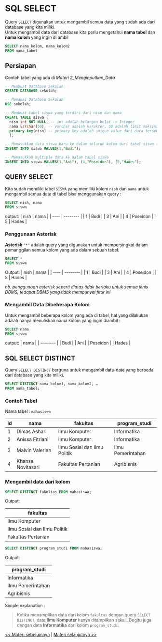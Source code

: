# SQL SELECT

Query `SELECT` digunakan untuk mengambil semua data yang sudah ada dari database yang kita miliki.<br>
Untuk mengambil data dari database kita perlu mengetahui **nama tabel** dan **nama kolom** yang ingin di ambil

```sql
SELECT nama_kolom, nama_kolom2
FROM nama_tabel
```

## Persiapan

Contoh tabel yang ada di _Materi 2_Menginputkan_Data_

```sql
-- Membuat Database Sekolah
CREATE DATABASE sekolah;

-- Memakai Database Sekolah
USE sekolah;

-- Membuat tabel siswa yang terdiri dari nisn dan nama
CREATE TABLE siswa (
  nisn int NOT NULL, -- int adalah bilangan bulat -> Integer
  nama varchar(50), -- varchar adalah karakter, 50 adalah limit maksimal panjang karakter
  primary key(nisn) -- primary key adalah unique value dari data tersebut, disini kita membuat primary key nya adalah nisn (nomor induk siswa nasional), saat membuat primary key tambahkan NOT NULL agar mempertegas kolom nisn tidak boleh kosong saat memasukan data
  );

-- Memasukkan data siswa baru ke dalam seluruh kolom dari tabel siswa (nidn dan nama)
INSERT INTO siswa VALUES(1,"Budi");

-- Memasukkan multiple data ke dalam tabel siswa
INSERT INTO siswa VALUES(3,"Ani"), (4,"Poseidon"), (5,"Hades");
```

## QUERY SELECT

Kita sudah memiliki tabel `SISWA` yang memiliki kolom `nish` dan `nama`
untuk mengambil semua data di tabel bisa menggunakan query :

```sql
SELECT nish, nama
FROM siswa
```

output:
| nish | nama |
| ---- | -------- |
| 1 | Budi |
| 3 | Ani |
| 4 | Poseidon |
| 5 | Hades |

### Penggunaan Asterisk

**Asterisk** `"*"` adalah query yang digunakan untuk mempersingkat dalam pemanggilan semua kolom yang ada dalam sebuah tabel.

```sql
SELECT *
FROM siswa
```

Output:
| nish | nama |
| ---- | -------- |
| 1 | Budi |
| 3 | Ani |
| 4 | Poseidon |
| 5 | Hades |

_nb. penggunaan asterisk seperti diatas tidak berlaku untuk semua jenis DBMS, tedapat DBMS yang tidak mempunyai fitur ini_

### Mengambil Data Dibeberapa Kolom

Untuk mengambil beberapa kolom yang ada di tabel, hal yang dilakukan adalah hanya menuliskan nama kolom yang ingin diambil :

```sql
SELECT nama
FROM siswa
```

output:
| nama |
| -------- |
| Budi |
| Ani |
| Poseidon |
| Hades |

## SQL SELECT DISTINCT

Query ```SELECT DISTINCT``` berguna untuk mengambil data-data yang berbeda dari database yang kita miliki.

```sql
SELECT DISTINCT nama_kolom1, nama_kolom2, …
FROM nama_tabel;
```

### Contoh Tabel

Nama tabel : ```mahasiswa```

| id | nama | fakultas | program_studi |
| ---- | -------- | ---------- | ----- |
| 1 | Dimas Ashari | Ilmu Komputer | Informatika |
| 2 | Anissa Fitriani | Ilmu Komputer | Informatika |
| 3 | Malvin Valerian | Ilmu Sosial dan Ilmu Politik | Ilmu Pemerintahan
| 4 | Khansa Novitasari | Fakultas Pertanian | Agribisnis |

### Mengambil data dari kolom

```sql
SELECT DISTINCT fakultas FROM mahasiswa;
```

Output:

| fakultas |
|-------- |
| Ilmu Komputer |
| Ilmu Sosial dan Ilmu Politik |
| Fakultas Pertanian |

```sql
SELECT DISTINCT program_studi FROM mahasiswa;
```

Output:

| program_studi |
|-------- |
| Informatika |
| Ilmu Pemerintahan |
| Agribisnis |

Simple explanation :

> Ketika menampilkan data dari kolom ```fakultas``` dengan query ```SELECT DISTINCT```, data **Ilmu Komputer** hanya ditampilkan sekali. Begitu juga dengan data **Informatika** dari kolom ```program_studi```.

[<< Materi sebelumnya](https://github.com/bellshade/SQL/tree/main/Basic/01_Pengenalan/4_SQL_Comment) | [Materi selanjutnya >>](https://github.com/bellshade/SQL/tree/main/Basic/02_Data_Manipulation_Language/2_Menginput_Data)
